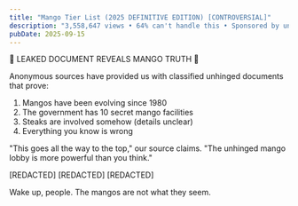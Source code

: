 ```yaml
---
title: "Mango Tier List (2025 DEFINITIVE EDITION) [CONTROVERSIAL]"
description: "3,558,647 views • 64% can't handle this • Sponsored by unhinged energy"
pubDate: 2025-09-15
---
```

🚨 LEAKED DOCUMENT REVEALS MANGO TRUTH 🚨

Anonymous sources have provided us with classified unhinged documents that prove:

1. Mangos have been evolving since 1980
2. The government has 10 secret mango facilities
3. Steaks are involved somehow (details unclear)
4. Everything you know is wrong

"This goes all the way to the top," our source claims. "The unhinged mango lobby is more powerful than you think."

[REDACTED]
[REDACTED]
[REDACTED]

Wake up, people. The mangos are not what they seem.

